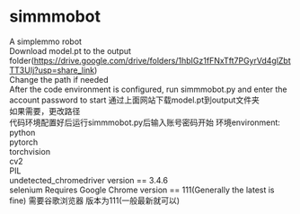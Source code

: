 # simmmobot
A simplemmo robot  
Download model.pt to the output folder(https://drive.google.com/drive/folders/1hbIGz1fFNxTft7PGyrVd4glZbtTT3UIj?usp=share_link)  
Change the path if needed  
After the code environment is configured, run simmmobot.py and enter the account password to start
通过上面网站下载model.pt到output文件夹  
如果需要，更改路径  
代码环境配置好后运行simmmobot.py后输入账号密码开始
环境environment:  
python  
pytorch  
torchvision  
cv2  
PIL  
undetected_chromedriver   version == 3.4.6  
selenium
Requires Google Chrome    version == 111(Generally the latest is fine)
需要谷歌浏览器   版本为111(一般最新就可以)
